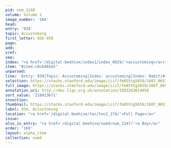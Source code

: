 ```yaml
---
pid: num_1248
volume: Volume 2
image_number: '184'
head:
entry: '934'
topic: Accustoming
first_letter: 926-950
page:
add:
xref:
see:
index: "<a href='/digital-beehive/index1/index_0029/'>accustoming</a>|<a href='/digital-beehive/index2/index_1704/'>Habit</a>"
item: "#item-c8cbd65e5"
unparsed:
line: 'Entry: 934|Topic: Accustoming|Index: accustoming|Index: Habit|#item-c8cbd65e5'
selection: https://stacks.stanford.edu/image/iiif/fm855tg5659/1607_0651/952,3671,2833,590/full/0/default.jpg
full_image: https://stacks.stanford.edu/image/iiif/fm855tg5659/1607_0651/full/full/0/default.jpg
annotation_uri: http://dev.llgc.org.uk/annotation/1583263014058
sort_value: '218413671'
insertion:
thumbnail: https://stacks.stanford.edu/image/iiif/fm855tg5659/1607_0651/952,3671,600,180/250,/0/default.jpg
label: 934. Accustoming
location: "<a href='/digital-beehive/toc/toc2_174/'>Full Page</a>"
issue:
also_in_entry: "<a href='/digital-beehive/num4/num_1247/'>a Boy</a>"
order: '169'
layout: alpha_item
collection: num4
---
```

